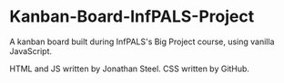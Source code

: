 # Kanban-Board-InfPALS-Project
A kanban board built during InfPALS's Big Project course, using vanilla JavaScript.

HTML and JS written by Jonathan Steel. CSS written by GitHub.
